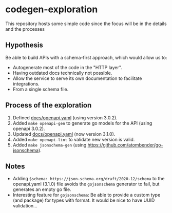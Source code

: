 # codegen-exploration
This repository hosts some simple code since the focus will be in the details and the processes

## Hypothesis

Be able to build APIs with a schema-first approach, which would allow us to:

- Autogenerate most of the code in the "HTTP layer".
- Having outdated docs technically not possible.
- Allow the service to serve its own documentation to facilitate integrations.
- From a single schema file.

## Process of the exploration

1. Defined [docs/openapi.yaml](https://github.com/jmaeso/codegen-exploration/blob/dccf58ac9fe26ac5930ecfabdca5eb300fa17426/docs/openapi.yaml) (using version 3.0.2).
2. Added `make openapi-gen` to generate go models for the API (using openapi 3.0.2).
3. Updated [docs/openapi.yaml](https://github.com/jmaeso/codegen-exploration/blob/44daf2c1bd5442601b00b3e9fd02ff4c1d5bec8a/docs/openapi.yaml) (now version 3.1.0).
4. Added `make openapi-lint` to validate new version is valid.
5. Added `make jsonschema-gen` (using https://github.com/atombender/go-jsonschema).

## Notes

- Adding `$schema: https://json-schema.org/draft/2020-12/schema` to the openapi.yaml (3.1.0) file avoids the `gojsonschema` generator to fail, but generates an empty go file.
- Interesting feature for `gojsonschema`: Be able to provide a custom type (and package) for types with format. It would be nice to have UUID validation...
